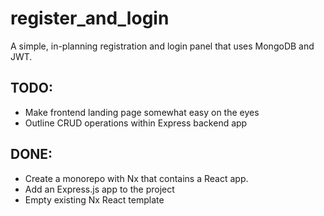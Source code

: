 # register_and_login
A simple, in-planning registration and login panel that uses MongoDB and JWT.


## TODO:
- Make frontend landing page somewhat easy on the eyes
- Outline CRUD operations within Express backend app


## DONE:
- Create a monorepo with Nx that contains a React app.
- Add an Express.js app to the project
- Empty existing Nx React template